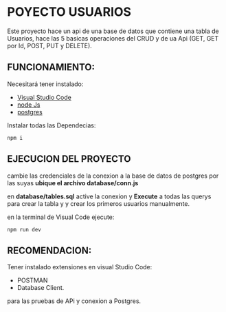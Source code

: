 # POYECTO USUARIOS

 Este proyecto hace un api de una base de datos que contiene una tabla de Usuarios, hace las 5 basicas operaciones del CRUD y de ua Api (GET, GET por Id, POST, PUT y DELETE).

## FUNCIONAMIENTO:
 Necesitará tener instalado:
 * [Visual Studio Code](https://code.visualstudio.com/download)
 * [node Js](https://nodejs.org/en/download)
 * [postgres](https://www.postgresql.org/download/)


Instalar todas las Dependecias:
```
npm i
```
## EJECUCION DEL PROYECTO
cambie las credenciales de la conexion a la base de datos de postgres por las suyas **ubique el archivo database/conn.js**

en **database/tables.sql** active la conexion y **Execute** a todas las querys para crear la tabla y y crear los primeros usuarios manualmente.

en la terminal de Visual Code ejecute:
```
npm run dev
```

## RECOMENDACION: 
Tener instalado extensiones en visual Studio Code:
* POSTMAN
* Database Client.

para las pruebas de APi y conexion a Postgres.